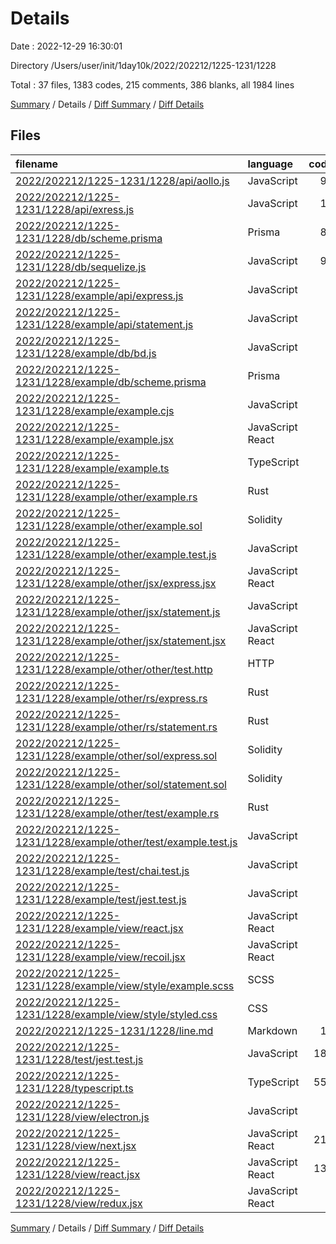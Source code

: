 # Details

Date : 2022-12-29 16:30:01

Directory /Users/user/init/1day10k/2022/202212/1225-1231/1228

Total : 37 files,  1383 codes, 215 comments, 386 blanks, all 1984 lines

[Summary](results.md) / Details / [Diff Summary](diff.md) / [Diff Details](diff-details.md)

## Files
| filename | language | code | comment | blank | total |
| :--- | :--- | ---: | ---: | ---: | ---: |
| [2022/202212/1225-1231/1228/api/aollo.js](/2022/202212/1225-1231/1228/api/aollo.js) | JavaScript | 94 | 30 | 29 | 153 |
| [2022/202212/1225-1231/1228/api/exress.js](/2022/202212/1225-1231/1228/api/exress.js) | JavaScript | 13 | 3 | 4 | 20 |
| [2022/202212/1225-1231/1228/db/scheme.prisma](/2022/202212/1225-1231/1228/db/scheme.prisma) | Prisma | 81 | 18 | 24 | 123 |
| [2022/202212/1225-1231/1228/db/sequelize.js](/2022/202212/1225-1231/1228/db/sequelize.js) | JavaScript | 90 | 25 | 28 | 143 |
| [2022/202212/1225-1231/1228/example/api/express.js](/2022/202212/1225-1231/1228/example/api/express.js) | JavaScript | 0 | 0 | 1 | 1 |
| [2022/202212/1225-1231/1228/example/api/statement.js](/2022/202212/1225-1231/1228/example/api/statement.js) | JavaScript | 0 | 0 | 1 | 1 |
| [2022/202212/1225-1231/1228/example/db/bd.js](/2022/202212/1225-1231/1228/example/db/bd.js) | JavaScript | 0 | 0 | 1 | 1 |
| [2022/202212/1225-1231/1228/example/db/scheme.prisma](/2022/202212/1225-1231/1228/example/db/scheme.prisma) | Prisma | 0 | 0 | 1 | 1 |
| [2022/202212/1225-1231/1228/example/example.cjs](/2022/202212/1225-1231/1228/example/example.cjs) | JavaScript | 0 | 0 | 1 | 1 |
| [2022/202212/1225-1231/1228/example/example.jsx](/2022/202212/1225-1231/1228/example/example.jsx) | JavaScript React | 0 | 0 | 1 | 1 |
| [2022/202212/1225-1231/1228/example/example.ts](/2022/202212/1225-1231/1228/example/example.ts) | TypeScript | 0 | 0 | 1 | 1 |
| [2022/202212/1225-1231/1228/example/other/example.rs](/2022/202212/1225-1231/1228/example/other/example.rs) | Rust | 0 | 0 | 1 | 1 |
| [2022/202212/1225-1231/1228/example/other/example.sol](/2022/202212/1225-1231/1228/example/other/example.sol) | Solidity | 0 | 0 | 1 | 1 |
| [2022/202212/1225-1231/1228/example/other/example.test.js](/2022/202212/1225-1231/1228/example/other/example.test.js) | JavaScript | 0 | 0 | 1 | 1 |
| [2022/202212/1225-1231/1228/example/other/jsx/express.jsx](/2022/202212/1225-1231/1228/example/other/jsx/express.jsx) | JavaScript React | 0 | 0 | 1 | 1 |
| [2022/202212/1225-1231/1228/example/other/jsx/statement.js](/2022/202212/1225-1231/1228/example/other/jsx/statement.js) | JavaScript | 0 | 0 | 1 | 1 |
| [2022/202212/1225-1231/1228/example/other/jsx/statement.jsx](/2022/202212/1225-1231/1228/example/other/jsx/statement.jsx) | JavaScript React | 0 | 0 | 1 | 1 |
| [2022/202212/1225-1231/1228/example/other/other/test.http](/2022/202212/1225-1231/1228/example/other/other/test.http) | HTTP | 1 | 1 | 0 | 2 |
| [2022/202212/1225-1231/1228/example/other/rs/express.rs](/2022/202212/1225-1231/1228/example/other/rs/express.rs) | Rust | 0 | 0 | 1 | 1 |
| [2022/202212/1225-1231/1228/example/other/rs/statement.rs](/2022/202212/1225-1231/1228/example/other/rs/statement.rs) | Rust | 0 | 0 | 1 | 1 |
| [2022/202212/1225-1231/1228/example/other/sol/express.sol](/2022/202212/1225-1231/1228/example/other/sol/express.sol) | Solidity | 0 | 0 | 1 | 1 |
| [2022/202212/1225-1231/1228/example/other/sol/statement.sol](/2022/202212/1225-1231/1228/example/other/sol/statement.sol) | Solidity | 0 | 0 | 1 | 1 |
| [2022/202212/1225-1231/1228/example/other/test/example.rs](/2022/202212/1225-1231/1228/example/other/test/example.rs) | Rust | 0 | 0 | 1 | 1 |
| [2022/202212/1225-1231/1228/example/other/test/example.test.js](/2022/202212/1225-1231/1228/example/other/test/example.test.js) | JavaScript | 0 | 0 | 1 | 1 |
| [2022/202212/1225-1231/1228/example/test/chai.test.js](/2022/202212/1225-1231/1228/example/test/chai.test.js) | JavaScript | 0 | 0 | 1 | 1 |
| [2022/202212/1225-1231/1228/example/test/jest.test.js](/2022/202212/1225-1231/1228/example/test/jest.test.js) | JavaScript | 0 | 0 | 1 | 1 |
| [2022/202212/1225-1231/1228/example/view/react.jsx](/2022/202212/1225-1231/1228/example/view/react.jsx) | JavaScript React | 0 | 0 | 1 | 1 |
| [2022/202212/1225-1231/1228/example/view/recoil.jsx](/2022/202212/1225-1231/1228/example/view/recoil.jsx) | JavaScript React | 0 | 0 | 1 | 1 |
| [2022/202212/1225-1231/1228/example/view/style/example.scss](/2022/202212/1225-1231/1228/example/view/style/example.scss) | SCSS | 0 | 0 | 1 | 1 |
| [2022/202212/1225-1231/1228/example/view/style/styled.css](/2022/202212/1225-1231/1228/example/view/style/styled.css) | CSS | 0 | 0 | 1 | 1 |
| [2022/202212/1225-1231/1228/line.md](/2022/202212/1225-1231/1228/line.md) | Markdown | 16 | 0 | 1 | 17 |
| [2022/202212/1225-1231/1228/test/jest.test.js](/2022/202212/1225-1231/1228/test/jest.test.js) | JavaScript | 184 | 30 | 50 | 264 |
| [2022/202212/1225-1231/1228/typescript.ts](/2022/202212/1225-1231/1228/typescript.ts) | TypeScript | 551 | 46 | 141 | 738 |
| [2022/202212/1225-1231/1228/view/electron.js](/2022/202212/1225-1231/1228/view/electron.js) | JavaScript | 7 | 1 | 2 | 10 |
| [2022/202212/1225-1231/1228/view/next.jsx](/2022/202212/1225-1231/1228/view/next.jsx) | JavaScript React | 212 | 41 | 49 | 302 |
| [2022/202212/1225-1231/1228/view/react.jsx](/2022/202212/1225-1231/1228/view/react.jsx) | JavaScript React | 134 | 20 | 32 | 186 |
| [2022/202212/1225-1231/1228/view/redux.jsx](/2022/202212/1225-1231/1228/view/redux.jsx) | JavaScript React | 0 | 0 | 1 | 1 |

[Summary](results.md) / Details / [Diff Summary](diff.md) / [Diff Details](diff-details.md)